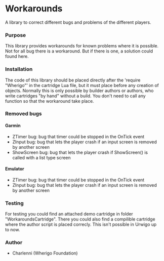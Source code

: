 # Workarounds
A library to correct different bugs and problems of the different players.

### Purpose
This library provides workarounds for known problems where it is possible.
Not for all bug there is a workaround. But if there is one, a solution could
found here.

### Installation
The code of this library should be placed directly after the 'require "Wherigo"'
in the cartridge Lua file, but it must place before any creation of objects.
Normally this is only possible by builder authors or authors, who write 
cartridges "by hand" without a build. You don't need to call any function so 
that the workaround take place.

### Removed bugs

#### Garmin
- ZTimer bug: bug that timer could be stopped in the OnTick event
- ZInput bug: bug that lets the player crash if an input screen is removed
by another screen
- ShowScreen bug: bug that lets the player crash if ShowScreen() is called with
a list type screen

#### Emulator
- ZTimer bug: bug that timer could be stopped in the OnTick event
- ZInput bug: bug that lets the player crash if an input screen is removed
by another screen

### Testing
For testing you could find an attached demo cartridge in folder 
"WorkaroundsCartridge". There you could also find a compilible cartridge where 
the author script is placed correcly. This isn't possible in Urwigo up to now.
  
### Author
- Charlenni (Wherigo Foundation)
